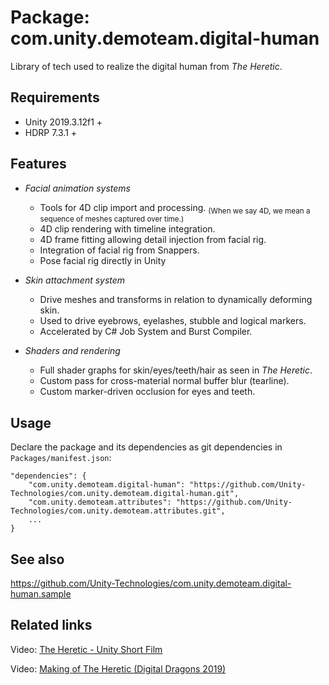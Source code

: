 # Package: com.unity.demoteam.digital-human

Library of tech used to realize the digital human from *The Heretic*.


## Requirements

- Unity 2019.3.12f1 +
- HDRP 7.3.1 +


## Features

- *Facial animation systems*
  - Tools for 4D clip import and processing. <sub>(When we say 4D, we mean a sequence of meshes captured over time.)</sub>
  - 4D clip rendering with timeline integration.
  - 4D frame fitting allowing detail injection from facial rig.
  - Integration of facial rig from Snappers.
  - Pose facial rig directly in Unity

- *Skin attachment system*
  - Drive meshes and transforms in relation to dynamically deforming skin.
  - Used to drive eyebrows, eyelashes, stubble and logical markers.
  - Accelerated by C# Job System and Burst Compiler.

- *Shaders and rendering*
  - Full shader graphs for skin/eyes/teeth/hair as seen in *The Heretic*.
  - Custom pass for cross-material normal buffer blur (tearline).
  - Custom marker-driven occlusion for eyes and teeth.


## Usage

Declare the package and its dependencies as git dependencies in `Packages/manifest.json`:

```
"dependencies": {
    "com.unity.demoteam.digital-human": "https://github.com/Unity-Technologies/com.unity.demoteam.digital-human.git",
    "com.unity.demoteam.attributes": "https://github.com/Unity-Technologies/com.unity.demoteam.attributes.git",
    ...
}
```


## See also

https://github.com/Unity-Technologies/com.unity.demoteam.digital-human.sample


## Related links

Video: [The Heretic - Unity Short Film](https://www.youtube.com/watch?v=iQZobAhgayA)

Video: [Making of The Heretic (Digital Dragons 2019)](https://www.youtube.com/watch?v=5H9Jo2qjJXs)
